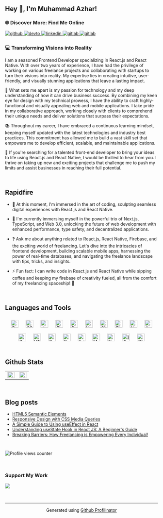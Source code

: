 ## Hey 👋, I'm Muhammad Azhar!  
  



###  🌐 Discover More: Find Me Online  
<a href="https://github.com/muhammadazhariqbal" target="_blank">
<img src=https://img.shields.io/badge/github-%2324292e.svg?&style=for-the-badge&logo=github&logoColor=white alt=github style="margin-bottom: 5px;" />
</a>
<a href="https://dev.to/muhammadazhariqbal" target="_blank">
<img src=https://img.shields.io/badge/dev.to-%2308090A.svg?&style=for-the-badge&logo=dev.to&logoColor=white alt=devto style="margin-bottom: 5px;" />
</a>
<a href="https://linkedin.com/in/muhammadazhariqbal" target="_blank">
<img src=https://img.shields.io/badge/linkedin-%231E77B5.svg?&style=for-the-badge&logo=linkedin&logoColor=white alt=linkedin style="margin-bottom: 5px;" />
</a>
<a href="https://gitlab.com/muhammadazhariqbal" target="_blank">
<img src=https://img.shields.io/badge/gitlab-330F63.svg?&style=for-the-badge&logo=gitlab&logoColor=white alt=gitlab style="margin-bottom: 5px;" />
</a>
<a href="https://twitter.com/muhmmdazhr" target="_blank">
<img src=https://img.shields.io/twitter/follow/:user?&style=for-the-badge&logo=gitlab&logoColor=white alt=gitlab style="margin-bottom: 5px;" />
</a>



  



### 💻 Transforming Visions into Reality  
I am a seasoned Frontend Developer specializing in React.js and React Native. With over two years of experience, I have had the privilege of working on various freelance projects and collaborating with startups to turn their visions into reality. My expertise lies in creating intuitive, user-friendly, and visually stunning applications that leave a lasting impact.

🚀 What sets me apart is my passion for technology and my deep understanding of how it can drive business success. By combining my keen eye for design with my technical prowess, I have the ability to craft highly-functional and visually appealing web and mobile applications. I take pride in my collaborative approach, working closely with clients to comprehend their unique needs and deliver solutions that surpass their expectations.

📚 Throughout my career, I have embraced a continuous learning mindset, keeping myself updated with the latest technologies and industry best practices. This commitment has allowed me to build a vast skill set that empowers me to develop efficient, scalable, and maintainable applications.

💼 If you're searching for a talented front-end developer to bring your ideas to life using React.js and React Native, I would be thrilled to hear from you. I thrive on taking up new and exciting projects that challenge me to push my limits and assist businesses in reaching their full potential.  
  

<br/>  


## Rapidfire  


- 🔭 At this moment, I'm immersed in the art of coding, sculpting seamless digital experiences with React.js and React Native.  
  

- 🌱 I'm currently immersing myself in the powerful trio of Next.js, TypeScript, and Web 3.0, unlocking the future of web development with enhanced performance, type safety, and decentralized applications.  
  

- ❓ Ask me about anything related to React.js, React Native, Firebase, and the exciting world of freelancing. Let's dive into the intricacies of frontend development, building scalable mobile apps, harnessing the power of real-time databases, and navigating the freelance landscape with tips, tricks, and insights.  
  

- ⚡ Fun fact: I can write code in React.js and React Native while sipping coffee and keeping my firebase of creativity fueled, all from the comfort of my freelancing spaceship! 🚀  


</td><td valign="top" width="50%">





<br/>  


## Languages and Tools  
<div align="center">  
<a href="https://reactjs.org/" target="_blank"><img style="margin: 10px" src="https://profilinator.rishav.dev/skills-assets/react-original-wordmark.svg" alt="React" height="25" /></a>  
<a href="https://www.w3schools.com/css/" target="_blank"><img style="margin: 10px" src="https://profilinator.rishav.dev/skills-assets/css3-original-wordmark.svg" alt="CSS3" height="25" /></a>  
<a href="https://www.javascript.com/" target="_blank"><img style="margin: 10px" src="https://profilinator.rishav.dev/skills-assets/javascript-original.svg" alt="JavaScript" height="25" /></a>  
<a href="https://www.typescriptlang.org/" target="_blank"><img style="margin: 10px" src="https://profilinator.rishav.dev/skills-assets/typescript-original.svg" alt="TypeScript" height="25" /></a>  
<a href="https://www.gnu.org/software/bash/" target="_blank"><img style="margin: 10px" src="https://profilinator.rishav.dev/skills-assets/gnu_bash-icon.svg" alt="Bash" height="25" /></a>  
<a href="https://www.linux.org/" target="_blank"><img style="margin: 10px" src="https://profilinator.rishav.dev/skills-assets/linux-original.svg" alt="Linux" height="25" /></a>  
<a href="https://github.com/" target="_blank"><img style="margin: 10px" src="https://profilinator.rishav.dev/skills-assets/git-scm-icon.svg" alt="Git" height="25" /></a>  
<a href="https://firebase.google.com/" target="_blank"><img style="margin: 10px" src="https://profilinator.rishav.dev/skills-assets/firebase.png" alt="Firebase" height="25" /></a>  
<a href="https://nodejs.org/" target="_blank"><img style="margin: 10px" src="https://profilinator.rishav.dev/skills-assets/nodejs-original-wordmark.svg" alt="Node.js" height="25" /></a>  
<a href="https://www.android.com/intl/en_in/" target="_blank"><img style="margin: 10px" src="https://profilinator.rishav.dev/skills-assets/android-original-wordmark.svg" alt="Android" height="25" /></a>  
<a href="https://getbootstrap.com/docs/3.4/javascript/" target="_blank"><img style="margin: 10px" src="https://profilinator.rishav.dev/skills-assets/bootstrap-plain.svg" alt="Bootstrap" height="25" /></a>  
<a href="https://en.wikipedia.org/wiki/HTML5" target="_blank"><img style="margin: 10px" src="https://profilinator.rishav.dev/skills-assets/html5-original-wordmark.svg" alt="HTML5" height="25" /></a>  
<a href="https://sass-lang.com/" target="_blank"><img style="margin: 10px" src="https://profilinator.rishav.dev/skills-assets/sass-original.svg" alt="Sass" height="25" /></a>  
<a href="https://redux.js.org/" target="_blank"><img style="margin: 10px" src="https://profilinator.rishav.dev/skills-assets/redux-original.svg" alt="Redux" height="25" /></a>  
<a href="https://www.tailwindcss.com/" target="_blank"><img style="margin: 10px" src="https://profilinator.rishav.dev/skills-assets/tailwindcss.svg" alt="Tailwind CSS" height="25" /></a>  
<a href="https://mui.com/" target="_blank"><img style="margin: 10px" src="https://profilinator.rishav.dev/skills-assets/mui.png" alt="Material UI" height="25" /></a>  
<a href="https://nextjs.org/" target="_blank"><img style="margin: 10px" src="https://profilinator.rishav.dev/skills-assets/nextjs.png" alt="NextJS" height="25" /></a>  
<a href="https://jquery.com/" target="_blank"><img style="margin: 10px" src="https://profilinator.rishav.dev/skills-assets/jquery.png" alt="jQuery" height="25" /></a>  
<a href="https://about.gitlab.com/" target="_blank"><img style="margin: 10px" src="https://profilinator.rishav.dev/skills-assets/gitlab.svg" alt="GitLab" height="25" /></a>  
</div>  

<br/>  


## Github Stats  
<table><tr><td valign="top" width="50%">

<img src="https://github-readme-stats.vercel.app/api?username=muhammadazhariqbal&show_icons=true&count_private=true&hide_border=true" align="left" style="width: 100%" />

</td><td valign="top" width="50%">

<img src="https://github-readme-stats.vercel.app/api/top-langs/?username=muhammadazhariqbal&hide_border=true&layout=compact" align="left" style="width: 100%" />

</td></tr></table>  

<br/>  


## Blog posts
<!-- BLOG-POST-LIST:START -->
- [HTML5 Semantic Elements](https://dev.to/muhammadazhariqbal/html5-semantic-elements-a62)
- [Responsive Design with CSS Media Queries](https://dev.to/muhammadazhariqbal/responsive-design-with-css-media-queries-2ei6)
- [A Simple Guide to Using useEffect in React](https://dev.to/muhammadazhariqbal/a-simple-guide-to-using-useeffect-in-react-3hch)
- [Understanding useState Hook in React JS: A Beginner&#39;s Guide](https://dev.to/muhammadazhariqbal/understanding-usestate-hook-in-react-js-a-beginners-guide-4gf8)
- [Breaking Barriers: How Freelancing is Empowering Every Individual!](https://dev.to/muhammadazhariqbal/breaking-barriers-how-freelancing-is-empowering-every-individual-3j8e)
<!-- BLOG-POST-LIST:END -->

<br/>  

![Profile views counter](https://komarev.com/ghpvc/?username=muhammadazhariqbal&&style=flat-square)  
  

<br/>  



### Support My Work   
<div align="left">
            <a href="https://www.buymeacoffee.com/https://www.buymeacoffee.com/muhammadazhar" target="_blank" style="display: inline-block;">
                <img
                    src="https://img.shields.io/badge/Donate-Buy%20Me%20A%20Coffee-orange.svg?style=flat-square&logo=buymeacoffee" 
                    align="left"
                />
            </a></div>  

<br/>  


<br />

----
<div align="center">Generated using <a href="https://profilinator.rishav.dev/" target="_blank">Github Profilinator</a></div>
